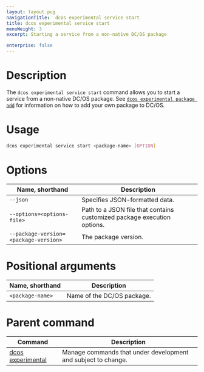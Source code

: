 ```yaml
---
layout: layout.pug
navigationTitle:  dcos experimental service start
title: dcos experimental service start
menuWeight: 3
excerpt: Starting a service from a non-native DC/OS package

enterprise: false
---
```



# Description
The `dcos experimental service start` command allows you to start a service from a non-native DC/OS package. See [`dcos experimental package add`](/1.11/cli/command-reference/dcos-experimental/dcos-experimental-package-add/) for information on how to add your own package to DC/OS.

# Usage

```bash
dcos experimental service start <package-name> [OPTION]
```

# Options

| Name, shorthand | Description |
|---------|------------|
| `--json`   | Specifies JSON-formatted data. |
| `--options=<options-file>`   | Path to a JSON file that contains customized package execution options. |
| `--package-version=<package-version>`   |    The package version. |

# Positional arguments

| Name, shorthand |  Description |
|---------|-------------|
| `<package-name>`   |    Name of the DC/OS package. |    

# Parent command

| Command | Description |
|---------|-------------|
| [dcos experimental](/1.11/cli/command-reference/dcos-experimental/)   |  Manage commands that under development and subject to change. |  
